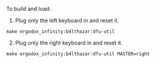 To build and load:

1. Plug only the left keyboard in and reset it.

```
make ergodox_infinity:b4lthazar:dfu-util
```

2. Plug only the right keyboard in and reset it.
```
make ergodox_infinity:b4lthazar:dfu-util MASTER=right
```

